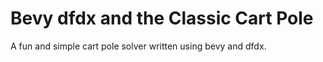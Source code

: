 # Bevy dfdx and the Classic Cart Pole
A fun and simple cart pole solver written using bevy and dfdx.

